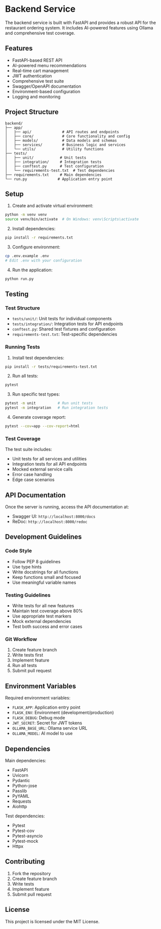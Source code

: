 # Backend Service

The backend service is built with FastAPI and provides a robust API for the restaurant ordering system. It includes AI-powered features using Ollama and comprehensive test coverage.

## Features

- FastAPI-based REST API
- AI-powered menu recommendations
- Real-time cart management
- JWT authentication
- Comprehensive test suite
- Swagger/OpenAPI documentation
- Environment-based configuration
- Logging and monitoring

## Project Structure

```
backend/
├── app/
│   ├── api/              # API routes and endpoints
│   ├── core/             # Core functionality and config
│   ├── models/           # Data models and schemas
│   ├── services/         # Business logic and services
│   └── utils/            # Utility functions
├── tests/
│   ├── unit/            # Unit tests
│   ├── integration/     # Integration tests
│   ├── conftest.py      # Test configuration
│   └── requirements-test.txt  # Test dependencies
├── requirements.txt     # Main dependencies
└── run.py              # Application entry point
```

## Setup

1. Create and activate virtual environment:
```bash
python -m venv venv
source venv/bin/activate  # On Windows: venv\Scripts\activate
```

2. Install dependencies:
```bash
pip install -r requirements.txt
```

3. Configure environment:
```bash
cp .env.example .env
# Edit .env with your configuration
```

4. Run the application:
```bash
python run.py
```

## Testing

### Test Structure

- `tests/unit/`: Unit tests for individual components
- `tests/integration/`: Integration tests for API endpoints
- `conftest.py`: Shared test fixtures and configuration
- `requirements-test.txt`: Test-specific dependencies

### Running Tests

1. Install test dependencies:
```bash
pip install -r tests/requirements-test.txt
```

2. Run all tests:
```bash
pytest
```

3. Run specific test types:
```bash
pytest -m unit          # Run unit tests
pytest -m integration   # Run integration tests
```

4. Generate coverage report:
```bash
pytest --cov=app --cov-report=html
```

### Test Coverage

The test suite includes:
- Unit tests for all services and utilities
- Integration tests for all API endpoints
- Mocked external service calls
- Error case handling
- Edge case scenarios

## API Documentation

Once the server is running, access the API documentation at:
- Swagger UI: `http://localhost:8000/docs`
- ReDoc: `http://localhost:8000/redoc`

## Development Guidelines

### Code Style

- Follow PEP 8 guidelines
- Use type hints
- Write docstrings for all functions
- Keep functions small and focused
- Use meaningful variable names

### Testing Guidelines

- Write tests for all new features
- Maintain test coverage above 80%
- Use appropriate test markers
- Mock external dependencies
- Test both success and error cases

### Git Workflow

1. Create feature branch
2. Write tests first
3. Implement feature
4. Run all tests
5. Submit pull request

## Environment Variables

Required environment variables:
- `FLASK_APP`: Application entry point
- `FLASK_ENV`: Environment (development/production)
- `FLASK_DEBUG`: Debug mode
- `JWT_SECRET`: Secret for JWT tokens
- `OLLAMA_BASE_URL`: Ollama service URL
- `OLLAMA_MODEL`: AI model to use

## Dependencies

Main dependencies:
- FastAPI
- Uvicorn
- Pydantic
- Python-jose
- Passlib
- PyYAML
- Requests
- Aiohttp

Test dependencies:
- Pytest
- Pytest-cov
- Pytest-asyncio
- Pytest-mock
- Httpx

## Contributing

1. Fork the repository
2. Create feature branch
3. Write tests
4. Implement feature
5. Submit pull request

## License

This project is licensed under the MIT License. 